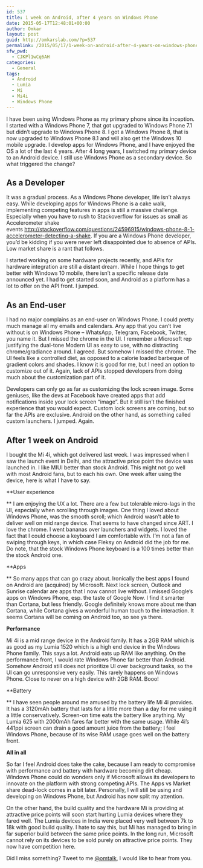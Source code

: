 ```yaml
---
id: 537
title: 1 week on Android, after 4 years on Windows Phone
date: 2015-05-17T12:48:01+00:00
author: Omkar
layout: post
guid: http://omkarslab.com/?p=537
permalink: /2015/05/17/1-week-on-android-after-4-years-on-windows-phone/
sfw_pwd:
  - CJKPl1wCq6AH
categories:
  - General
tags:
  - Android
  - Lumia
  - Mi
  - Mi4i
  - Windows Phone
---
```

I have been using Windows Phone as my primary phone since its inception. I started with a Windows Phone 7, that got upgraded to Windows Phone 7.1 but didn&#8217;t upgrade to Windows Phone 8. I got a Windows Phone 8, that is now upgraded to Windows Phone 8.1 and will also get the Windows 10 mobile upgrade. I develop apps for Windows Phone, and I have enjoyed the OS a lot of the last 4 years. After 4 long years, I switched my primary device to an Android device. I still use Windows Phone as a secondary device. So what triggered the change?

## As a Developer

It was a gradual process. As a Windows Phone developer, life isn&#8217;t always easy. While developing apps for Windows Phone is a cake walk, implementing competing features in apps is still a massive challenge. Especially when you have to rush to Stackoverflow for issues as small as Accelerometer shake events <a href="http://stackoverflow.com/questions/24596915/windows-phone-8-1-accelerometer-detecting-a-shake" target="_blank">http://stackoverflow.com/questions/24596915/windows-phone-8-1-accelerometer-detecting-a-shake</a>. If you are a Windows Phone developer, you&#8217;d be kidding if you were never left disappointed due to absence of APIs. Low market share is a rant that follows.

I started working on some hardware projects recently, and APIs for hardware integration are still a distant dream. While I hope things to get better with Windows 10 mobile, there isn&#8217;t a specific release date announced yet. I had to get started soon, and Android as a platform has a lot to offer on the API front. I jumped.

## As an End-user

I had no major complains as an end-user on Windows Phone. I could pretty much manage all my emails and calendars. Any app that you can&#8217;t live without is on Windows Phone &#8211; WhatsApp, Telegram, Facebook, Twitter, you name it. But I missed the chrome in the UI. I remember a Microsoft rep justifying the dual-tone Modern UI as easy to use, with no distracting chrome/gradiance around. I agreed. But somehow I missed the chrome. The UI feels like a controlled diet, as opposed to a calorie loaded barbeque of gradient colors and shades. I know it is good for me, but I need an option to customize out of it. Again, lack of APIs stopped developers from doing much about the customization part of it.

Developers can only go as far as customizing the lock screen image. Some geniuses, like the devs at Facebook have created apps that add notifications inside your lock screen &#8220;image&#8221;. But it still isn&#8217;t the finished experience that you would expect. Custom lock screens are coming, but so far the APIs are exclusive. Android on the other hand, as something called custom launchers. I jumped. Again.

## After 1 week on Android

I bought the Mi 4i, which got delivered last week. I was impressed when I saw the launch event in Delhi, and the attractive price point the device was launched in. I like MIUI better than stock Android. This might not go well with most Android fans, but to each his own. One week after using the device, here is what I have to say.

**User experience
  
** I am enjoying the UX a lot. There are a few but tolerable micro-lags in the UI, especially when scrolling through images. One thing I loved about Windows Phone, was the smooth scroll; which Android wasn&#8217;t able to deliver well on mid range device. That seems to have changed since ART. I love the chrome. I went bananas over launchers and widgets. I loved the fact that I could choose a keyboard I am comfortable with. I&#8217;m not a fan of swiping through keys, in which case Fleksy on Android did the job for me. Do note, that the stock Windows Phone keyboard is a 100 times better than the stock Android one.

**Apps
  
** So many apps that can go crazy about. Ironically the best apps I found on Android are (acquired) by Microsoft. Next lock screen, Outlook and Sunrise calendar are apps that I now cannot live without. I missed Google&#8217;s apps on Windows Phone, esp. the taste of Google Now. I find it smarter than Cortana, but less friendly. Google definitely knows more about me than Cortana, while Cortana gives a wonderful human touch to the interaction. It seems Cortana will be coming on Android too, so see ya there.

**Performance**
  
Mi 4i is a mid range device in the Android family. It has a 2GB RAM which is as good as my Lumia 1520 which is a high end device in the Windows Phone family. This says a lot. Android eats up RAM like anything. On the performance front, I would rate Windows Phone far better than Android. Somehow Android still does not prioritize UI over background tasks, so the UI can go unresponsive very easily. This rarely happens on Windows Phone. Close to never on a high device with 2GB RAM. Booo!

**Battery
  
** I have seen people around me amused by the battery life Mi 4i provides. It has a 3120mAh battery that lasts for a little more than a day for me using it a little conservatively. Screen-on time eats the battery like anything. My Lumia 625 with 2000mAh fares far better with the same usage. While 4i&#8217;s 441ppi screen can drain a good amount juice from the battery; I feel Windows Phone, because of its wise RAM usage goes well on the battery front.

**All in all**
  
So far I feel Android does take the cake, because I am ready to compromise with performance and battery with hardware becoming dirt cheap. Windows Phone could do wonders only if Microsoft allows its developers to innovate on the platform with strong competing APIs. The Apps vs Market share dead-lock comes in a bit later. Personally, I will still be using and developing on Windows Phone, but Android has now split my attention.

On the other hand, the build quality and the hardware Mi is providing at attractive price points will soon start hurting Lumia devices where they fared well. The Lumia devices in India were placed very well between 7k to 18k with good build quality. I hate to say this, but Mi has managed to bring in far superior build between the same price points. In the long run, Microsoft cannot rely on its devices to be sold purely on attractive price points. They now have competition here.

Did I miss something? Tweet to me <a href="https://twitter.com/omtalk" target="_blank">@omtalk</a>, I would like to hear from you.

&nbsp;